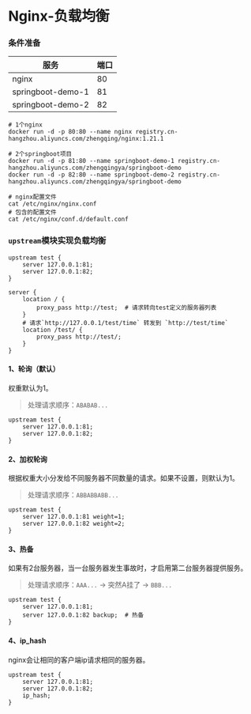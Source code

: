 # Nginx-负载均衡

### 条件准备

| 服务              | 端口 |
| ----------------- | ---- |
| nginx             | 80   |
| springboot-demo-1 | 81   |
| springboot-demo-2 | 82   |

```shell
# 1个nginx
docker run -d -p 80:80 --name nginx registry.cn-hangzhou.aliyuncs.com/zhengqing/nginx:1.21.1

# 2个springboot项目
docker run -d -p 81:80 --name springboot-demo-1 registry.cn-hangzhou.aliyuncs.com/zhengqingya/springboot-demo
docker run -d -p 82:80 --name springboot-demo-2 registry.cn-hangzhou.aliyuncs.com/zhengqingya/springboot-demo
```

```
# nginx配置文件
cat /etc/nginx/nginx.conf
# 包含的配置文件
cat /etc/nginx/conf.d/default.conf
```

### `upstream`模块实现负载均衡

```
upstream test { 
    server 127.0.0.1:81;
    server 127.0.0.1:82;
}

server {
    location / {
        proxy_pass http://test;  # 请求转向test定义的服务器列表   
    }
    # 请求`http://127.0.0.1/test/time` 转发到 `http://test/time`
    location /test/ {
        proxy_pass http://test/; 
    }
}
```

#### 1、轮询（默认）

权重默认为1。

> 处理请求顺序：`ABABAB...`

```
upstream test { 
    server 127.0.0.1:81;
    server 127.0.0.1:82;       
}
```

#### 2、加权轮询

根据权重大小分发给不同服务器不同数量的请求。如果不设置，则默认为1。

> 处理请求顺序：`ABBABBABB...`

```
upstream test { 
    server 127.0.0.1:81 weight=1;
    server 127.0.0.1:82 weight=2;
}
```

#### 3、热备

如果有2台服务器，当一台服务器发生事故时，才启用第二台服务器提供服务。

> 处理请求顺序：`AAA...` -> 突然A挂了 -> `BBB...`

```
upstream test { 
    server 127.0.0.1:81; 
    server 127.0.0.1:82 backup;  # 热备
}
```

#### 4、ip_hash

nginx会让相同的客户端ip请求相同的服务器。

```
upstream test { 
    server 127.0.0.1:81; 
    server 127.0.0.1:82;
    ip_hash;
}
```
